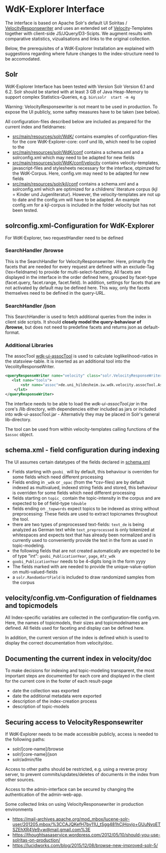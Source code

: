 # WdK-Explorer Interface 

The interface is based on Apache Solr's default UI Solritas / [VelocityResponsewriter](https://cwiki.apache.org/confluence/display/solr/Velocity+Response+Writer) and uses an extended set of [Velocity](https://velocity.apache.org/)-Templates together with client-side JS/JQuery/D3-Scipts. We augment results with comparative statistics, vizualisations and links to the original collection. 

Below, the prerequisites of a WdK-Explorer Installation are explained with suggestions regarding where future changes to the index-structure need to be accomodated. 


Solr
------
WdK-Explorer Interface has been tested with Version Solr Version 6.1 and 6.2. Solr should be started with at least 3 GB of Java Heap-Memory to support complex Statistics-Queries, e.g. `bin\solr  start -m 4g`

Warning: VelocityResponsewriter is not meant to be used in production. To expose the UI publicly, some saftey measures have to be taken (see below).

All configuration-files described below are included as prepared for the current index and fieldnames:

- [src/main/resources/solr/WdK/](src/main/resources/solr/WdK/) contains examples of configuration-files for the core WdK-Explorer-core: conf und lib, which need to be copied to the
- [src/main/resources/solr/WdK/conf](src/main/resources/solr/WdK/conf) contains a schema.xml and a solrconfig.xml which may need to be adapted for new fields
- [src/main/resources/solr/WdK/conf/velocity](src/main/resources/solr/WdK/conf/velocity) contains velocity-templates, javascript-files and stylesheets necessary for the interface, otpimzed for the WdK-Corpus. Here, config.vm may need to be adapted for new fields
 - [src/main/resources/solr/kjl/conf](src/main/resources/solr/kjl/conf) contains a schema.xml and a solrconfig.xml which are optimized for a childrens' literature corpus (kjl = Kinder und Jugenliteratur). However, the velocity-templates are not up to date and the config.vm will have to be adapted. An example config.vm for a kjl-corpus is included in the folder velocity but has not been tested.




solrconfig.xml-Configuration for WdK-Explorer
----

For WdK-Explorer, two requestHandler need to be defined

### SearchHandler **/browse**
This is the SearchHandler for VelocityResponsewriter. Here, primarily the facets that are needed for every request are defined with an exclude-Tag {!ex=fieldname} to provide for multi-select-facetting. All facets are displayed in the interface in the order defined here, grouped by facet-type (facet.query, facet.range, facet.field). In addition, settings for facets that are not activated by default may be defined here. This way, only the facets themselves need to be defined in the query-URL.

### SearchHandler **/json**
This SearchHandler is used to fetch additional queries from the index in client side scripts. It should **closely model the query-behaviour of /browse**, but does not need to predefine facets and returns json as default-format.


### Additional Libraries
The assocTool [wdk-ui-assocTool](.wdk-ui-assocTool) is used to calculate loglikelihood-ratios in the statsview-table. It is inserted as an additional tool into the VecolityResponseWriter.

```xml
<queryResponseWriter name="velocity" class="solr.VelocityResponseWriter" startup="lazy">
   <lst name="tools">   
       <str name="assoc">de.uni_hildesheim.iw.wdk.velocity.assocTool.AssocTool</str>
    </lst>
</queryResponseWriter>
```    
   
The interface needs to be able to load the *wdk-ui-assocTool.jar* in the core's /lib directory, with dependencies either included as jars or included into wdk-ui-assocTool.jar - Alternativly they may be placed in Solr's general lib-directory.

The tool can be used from within velocity-templates calling functions of the `$assoc` object. 

schema.xml - field configuration during indexing
---
The UI assumes certain datatypes of the fields declared in [schema.xml](src/main/resources/solr/WdK/conf/schema.xml)

- Fields starting with `goobi_` will by default, this behaviour is overriden for some fields which need different processing
- Fields ending in `_wdk` or `_opac` (from the *csv-files) are by default  indexed as multivalued, indexed string fields and stored, this behaviour is overriden for some fields which need different processing 
- fields starting on `topic_` contain the topic-intensity in the corpus and are expected to be of field-type `tdouble`
- fields ending on `_topwords` expect topics to be indexed as string without preprocessing: These fields are used to extract topicnames throughout the tool. 
- there are two types of preprocessed text-fields: `text_de`  is being analyzed as German text while `text_preprocessed` is only tokenized at whitespaces and expects text that has already been normalized and is currently used to conveniently provide the text in the form as used in topic-modeling.
- the following fields that are not created automatically are expected to be of type "int": `goobi_PublicationYear`, `page`, `Afz_wdk`  
- `goobi_PublicationYear` needs to be 4-digits long in the form yyyy
- The fields marked with  <!-- Multiple value metadata count fields --> are needed to provide the unique-value-option on multi-valued-fields
- a `solr.RandomSortField` is included to draw randomized samples from the corpus




velocity/config.vm-Configuration of fieldnames and topicmodels
----
All Index-specific variables are collected in the configuration-file config.vm. Here, the names of 
topicmodels, their sizes and topicmodelnames are defined. All fields used for faceting and display can be defined here.

In addition, the current version of the index is defined which is used to display the correct documentation from velocity/doc.


Documenting the current index in velocity/doc 
----

To make decisions for indexing and topic-modeling transparent, the most important steps are documented for each core and displayed in the client for the current core in the footer of each result-page

* date the collection was exported
* date the additional metadata were exported
* description of the index-creation process
* description of topic-models


Securing access to VelocityResponsewriter
-----

If WdK-Explorer needs to be made accessible publicly, access is needed to the following paths:
* solr/[core-name]/browse 
* solr/[core-name]/json
* solr/admin/file

Access to other paths should be restricted, e.g. using a reverse proxy server, to prevent commits/updates/deletes of documents in the index from other sources.

Access to the admin-interface can be secured by changing the authentication of the admin-web-app.
  
Some collected links on using VelocityResponsewriter in production environments
    
- <https://mail-archives.apache.org/mod_mbox/lucene-solr-user/201205.mbox/%3CCAJQKefH7bv11U_tSgg481hCjHovjo+GUuNyoETSZEhXR4Ve9+w@mail.gmail.com%3E>
- <https://thoughtsasaservice.wordpress.com/2012/05/10/should-you-use-solritas-on-production/>
- <https://lucidworks.com/blog/2015/12/08/browse-new-improved-solr-5/>
